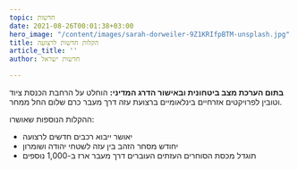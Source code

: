 ```yaml
---
topic: חדשות
date: 2021-08-26T00:01:38+03:00
hero_image: "/content/images/sarah-dorweiler-9Z1KRIfpBTM-unsplash.jpg"
title: הקלות חדשות לרצועה
article_title: ''
author: חדשות ישראל

---
```

**בתום הערכת מצב ביטחונית ובאישור הדרג המדיני:** הוחלט על הרחבת הכנסת ציוד וטובין לפרויקטים אזרחיים בינלאומיים ברצועת עזה דרך מעבר כרם שלום החל ממחר.

ההקלות הנוספות שאושרו:

* יאושר ייבוא רכבים חדשים לרצועה
* יחודש מסחר הזהב בין עזה לשטחי יהודה ושומרון
* תוגדל מכסת הסוחרים העזתים העוברים דרך מעבר ארז ב-1,000 נוספים